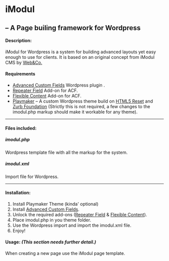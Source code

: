 # iModul
## – A Page builing framework for Wordpress

#### Description:
iModul for Wordpress is a system for building advanced layouts yet easy enough to use for clients. It is based on an original concept from iModul CMS by [Web&Co.](www.webogco.dk)

#### Requirements
- [Advanced Custom Fields](http://www.advancedcustomfields.com/) Wordpress plugin .
- [Repeater Field](http://www.advancedcustomfields.com/add-ons/repeater-field/) Add-on for ACF.
- [Flexible Content](http://www.advancedcustomfields.com/add-ons/flexible-content-field/) Add-on for ACF.
- [Playmaker](https://github.com/Jursdotme/Playmaker) – A custom Wordpress theme build on [HTML5 Reset](http://html5reset.org/) and [Zurb Foundation](http://foundation.zurb.com/) (Strictly this is not required, a few changes to the imodul.php markup should make it workable for any theme).

---
#### Files included:

##### imodul.php 
Wordpress template file with all the markup for the system.

##### imodul.xml
Import file for Wordpress.

---
#### Installation:
1. Install Playmaker Theme (kinda' optional)
2. Install [Advanced Custom Fields](http://wordpress.org/extend/plugins/advanced-custom-fields/).
3. Unlock the required add-ons ([Repeater Field](http://www.advancedcustomfields.com/add-ons/repeater-field/) & [Flexible Content](http://www.advancedcustomfields.com/add-ons/flexible-content-field/)).
4. Place imodul.php in you theme folder.
5. Use the Wordpress import and import the imodul.xml file.
6. Enjoy!

#### Usage: *(This section needs further detail.)*
When creating a new page use the iModul page template.
